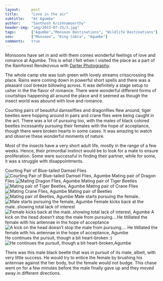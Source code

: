 ```yaml
---
layout:     post
title:      "Love in the air"
subtitle:   "At Agumbe"
author:     "Santhosh Krishnamoorthy"
header-img: "img/2015-07-25/3.jpg"
tags:		["Agumbe","Monsoon Destinations", "Wildlife Destinations"]
seo:		["Monsoon", "King Cobra", "Agumbe"]
comments:   true
---
```


<p>Monsoons have set in and with them comes wonderful feelings of love and romance at Agumbe. This is what I felt when I visited the place as a part of the Rainforest Rendezvous with <a href="http://www.wilderhood.com/organizer/Darter%20Photography">Darter Photography</a>.</p>

<p>The whole camp site was lush green with lovely streams crisscrossing the place. Rains were coming down in powerful short spells and there was a pleasant cool breeze billowing across. It was definitely a stage setup to usher in the the flavor of romance. There were wonderful different forms of courtships happening all around the place and it seemed as though the insect world was abound with love and romance.</p>

<p>Courting pairs of beautiful damselflies and dragonflies flew around,  tiger beetles were hopping around in pairs and crane flies were being caught in the act. There was a lot of pursuing too, with the males of black colored beetles incessantly pursuing their females with the hope of acceptance, though there were broken hearts in some cases. It was amazing to watch and observe these wonderful moments of nature.</p>

<p>Most of the insects have a very short adult life, mostly in the range of a few weeks. Hence, their primordial instinct would be to look for a mate to ensure proliferation. Some were successful in finding their partner, while for some, it was a struggle with disappointments.</p>


Courting Pair of Blue-tailed Damsel Flies
<img src="{{ site.baseurl}}/img/2015-07-25/1.jpg" alt="Courting Pair of Blue-tailed Damsel Flies, Agumbe">
Mating pair of Dragon Flies
<img src="{{ site.baseurl}}/img/2015-07-25/2.jpg" alt="Mating Dragon Flies, Agumbe">
Mating pair of Tiger Beetles
<img src="{{ site.baseurl}}/img/2015-07-25/3.jpg" alt="Mating pair of Tiger Beetles, Agumbe">
Mating pair of Crane Flies
<img src="{{ site.baseurl}}/img/2015-07-25/4.jpg" alt="Mating Crane Flies, Agumbe">
Mating pair of Beetles
<img src="{{ site.baseurl}}/img/2015-07-25/5.jpg" alt="Mating pair of Beetles, Agumbe">
Male starts pursuing the female..
<img src="{{ site.baseurl}}/img/2015-07-25/6.jpg" alt="Male starts pursuing the female, Agumbe">
Female kicks back at the male..showing total lack of interest
<img src="{{ site.baseurl}}/img/2015-07-25/7.jpg" alt="Female kicks back at the male..showing total lack of interest, Agumbe">
A kick on the head doesn’t stop the male from pursuing….He titillated the female with his antennae in the hope of acceptance
<img src="{{ site.baseurl}}/img/2015-07-25/8.jpg" alt="A kick on the head doesn’t stop the male from pursuing….
He titillated the female with his antennae in the hope of acceptance, Agumbe">
He continues the pursuit, though a bit heart-broken :)
<img src="{{ site.baseurl}}/img/2015-07-25/9.jpg" alt="He continues the pursuit, though a bit heart-broken,Agumbe">

<p>There was this male black beetle that was in pursuit of its mate, albeit, with very little success. He would try to entice the female by brushing his antennae against the her body, but the female would not budge. This chase went on for a few minutes before the male finally gave up and they moved away in different directions.</p>





